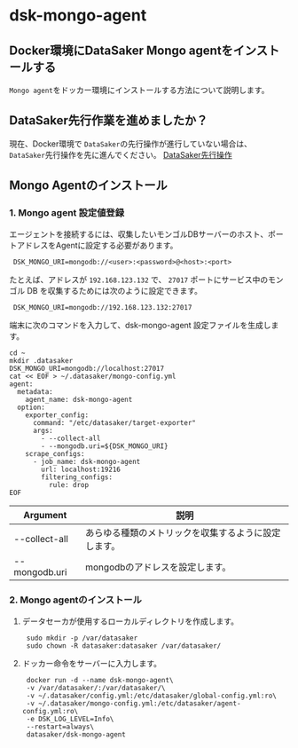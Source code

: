 # dsk-mongo-agent

## Docker環境にDataSaker Mongo agentをインストールする

`Mongo agent`をドッカー環境にインストールする方法について説明します。

## DataSaker先行作業を進めましたか？

現在、Docker環境で `DataSaker`の先行操作が進行していない場合は、 `DataSaker`先行操作を先に進んでください。 [DataSaker先行操作](README.md)

## Mongo Agentのインストール

### 1. Mongo agent 設定値登録

エージェントを接続するには、収集したいモンゴルDBサーバーのホスト、ポートアドレスをAgentに設定する必要があります。
```shell
 DSK_MONGO_URI=mongodb://<user>:<password>@<host>:<port>
```
たとえば、アドレスが `192.168.123.132` で、 `27017` ポートにサービス中のモンゴル DB を収集するためには次のように設定できます。
```shell
 DSK_MONGO_URI=mongodb://192.168.123.132:27017
```
端末に次のコマンドを入力して、dsk-mongo-agent 設定ファイルを生成します。
```shell
cd ~
mkdir .datasaker
DSK_MONGO_URI=mongodb://localhost:27017
cat << EOF > ~/.datasaker/mongo-config.yml
agent:
  metadata:
    agent_name: dsk-mongo-agent
  option:
    exporter_config:
      command: "/etc/datasaker/target-exporter"
      args:
        - --collect-all
        - --mongodb.uri=${DSK_MONGO_URI}
    scrape_configs:
      - job_name: dsk-mongo-agent
        url: localhost:19216
        filtering_configs:
          rule: drop
EOF
```
| Argument |説明|
| ------------- | ------------------------ |
| --collect-all |あらゆる種類のメトリックを収集するように設定します。 |
| --mongodb.uri | mongodbのアドレスを設定します。 |

### 2. Mongo agentのインストール

1. データセーカが使用するローカルディレクトリを作成します。

    ```shell
     sudo mkdir -p /var/datasaker
     sudo chown -R datasaker:datasaker /var/datasaker/
    ```

2. ドッカー命令をサーバーに入力します。

    ```shell
     docker run -d --name dsk-mongo-agent\
     -v /var/datasaker/:/var/datasaker/\
     -v ~/.datasaker/config.yml:/etc/datasaker/global-config.yml:ro\
     -v ~/.datasaker/mongo-config.yml:/etc/datasaker/agent-config.yml:ro\
     -e DSK_LOG_LEVEL=Info\
     --restart=always\
     datasaker/dsk-mongo-agent
    ```